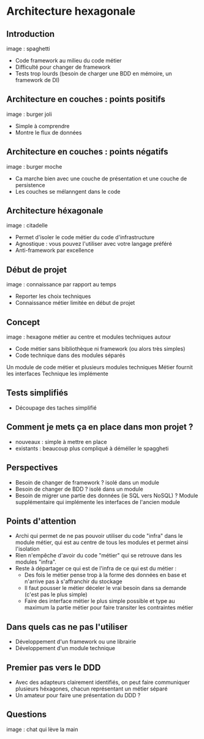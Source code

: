 Architecture hexagonale
=======================

Introduction
-----------------------

image : spaghetti

- Code framework au milieu du code métier
- Difficulté pour changer de framework
- Tests trop lourds (besoin de charger une BDD en mémoire, un framework de DI)

Architecture en couches : points positifs
-----------------------

image : burger joli

- Simple à comprendre
- Montre le flux de données

Architecture en couches : points négatifs
-----------------------

image : burger moche

- Ca marche bien avec une couche de présentation et une couche de persistence
- Les couches se mélanngent dans le code

Architecture héxagonale
-----------------------

image : citadelle

- Permet d'isoler le code métier du code d'infrastructure
- Agnostique : vous pouvez l'utiliser avec votre langage préféré
- Anti-framework par excellence

Début de projet
-----------------------

image : connaissance par rapport au temps

- Reporter les choix techniques
- Connaissance métier limitée en début de projet

Concept
-----------------------

image : hexagone métier au centre et modules techniques autour

- Code métier sans bibliothèque ni framework (ou alors très simples)
- Code technique dans des modules séparés

Un module de code métier et plusieurs modules techniques
Métier fournit les interfaces
Technique les implémente

Tests simplifiés
-----------------------

- Découpage des taches simplifié

Comment je mets ça en place dans mon projet ?
-----------------------

- nouveaux : simple à mettre en place
- existants : beaucoup plus compliqué à déméller le spaggheti

Perspectives
-----------------------

- Besoin de changer de framework ? isolé dans un module
- Besoin de changer de BDD ? isolé dans un module
- Besoin de migrer une partie des données (ie SQL vers NoSQL) ? Module supplémentaire qui implémente les interfaces de l'ancien module

Points d'attention
-----------------------

- Archi qui permet de ne pas pouvoir utiliser du code "infra" dans le module métier, qui est au centre de tous les modules et permet ainsi l'isolation
- Rien n'empêche d'avoir du code "métier" qui se retrouve dans les modules "infra".
- Reste à départager ce qui est de l'infra de ce qui est du métier :
  - Des fois le métier pense trop à la forme des données en base et n'arrive pas à s'affranchir du stockage
  - Il faut pousser le métier déceler le vrai besoin dans sa demande (c'est pas le plus simple)
  - Faire des interface métier le plus simple possible et type au maximum la partie métier pour faire transiter les contraintes métier

Dans quels cas ne pas l'utiliser
-----------------------

- Développement d'un framework ou une librairie
- Développement d'un module technique

Premier pas vers le DDD
-----------------------

- Avec des adapteurs clairement identifiés, on peut faire communiquer plusieurs héxagones, chacun représentant un métier séparé
- Un amateur pour faire une présentation du DDD ?

Questions
---------

image : chat qui lève la main